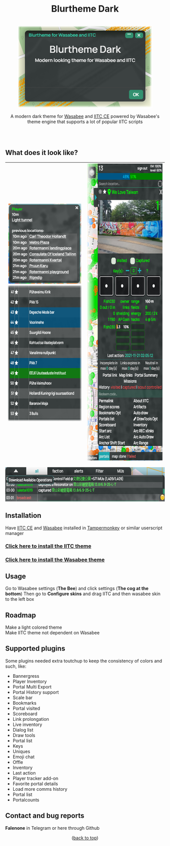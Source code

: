 <div align="center">
<h1 align="center">Blurtheme Dark</h1>
<br />
  <a href="https://github.com/Falenone/Blurtheme">
    <img src="images/theme.png" alt="Dark" width="426" height="261">
  </a>
  
 A modern dark theme for [Wasabee](https://wasabee.rocks) and [IITC CE](https://iitc.app) powered by Wasabee's theme engine that supports a lot of popular IITC scripts
 </div>
<br />
<br />

## What does it look like?

<div align="center">


| <img src="images/tooltip.png" alt="Scores" width="253" height="257"><br><img src="images/table.png" alt="Scores" width="345" height="430">  | <img src="images/sidebar.png" alt="Sidebar" width="353" height="938"> |
| ------------- | ------------- |
<img src="images/chat.png" alt="Chat" width="708" height="108">
</div>


## Installation

Have [IITC CE](https://iitc.app) and [Wasabee](https://wasabee.rocks) installed in [Tampermonkey](https://chrome.google.com/webstore/detail/tampermonkey/dhdgffkkebhmkfjojejmpbldmpobfkfo?hl=en) or similar userscript manager

[<h3>Click here to install the IITC theme</h3>](https://github.com/Falenone/Blurtheme/raw/main/blurtheme-dark-iitc-skin.user.js)

[<h3>Click here to install the Wasabee theme</h3>](https://github.com/Falenone/Blurtheme/raw/main/blurtheme-dark-wasabee-skin.user.js)


## Usage

Go to Wasabee settings (**The Bee**) and click settings (**The cog at the bottom**) Then go to **Configure skins** and drag IITC and then wasabee skin to the left box

## Roadmap

Make a light colored theme<br>
Make IITC theme not dependent on Wasabee

## Supported plugins

Some plugins needed extra toutchup to keep the consistency of colors and such, like: <br>

- Bannergress
- Player Inventory
- Portal Multi Export
- Portal History support
- Scale bar
- Bookmarks
- Portal visited
- Scoreboard
- Link prolongation
- Live inventory
- Dialog list
- Draw tools
- Portal list
- Keys
- Uniques
- Emoji chat
- Offle
- Inventory
- Last action
- Player tracker add-on
- Favorite portal details
- Load more comms history
- Portal list
- Portalcounts

## Contact and bug reports

**Falenone** in Telegram or here through Github

<p align="center">(<a href="#top">back to top</a>)</p>

